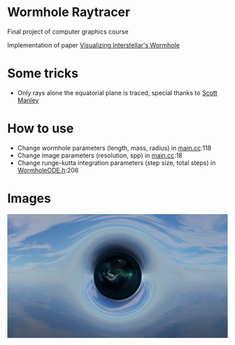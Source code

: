 
# Wormhole Raytracer
Final project of computer graphics course

Implementation of paper [Visualizing Interstellar's Wormhole](https://arxiv.org/pdf/1502.03809.pdf)

# Some tricks
- Only rays alone the equatorial plane is traced, special thanks to [Scott Manley](https://www.youtube.com/user/szyzyg/)

# How to use
- Change wormhole parameters (length, mass, radius) in [main.cc](main.cc):118
- Change image parameters (resolution, spp) in [main.cc](main.cc):18
- Change runge-kutta integration parameters (step size, total steps) in [WormholeODE.h](WormholeODE.h):206

# Images
![](result.png)
